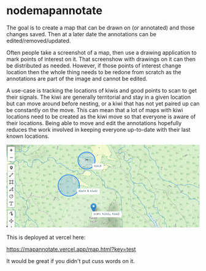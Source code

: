 # nodemapannotate

The goal is to create a map that can be drawn on (or annotated) and those changes saved. Then at a later date the annotations can be edited/removed/updated. 

Often people take a screenshot of a map, then use a drawing application to mark points of interest on it. That screenshow with drawings on it can then be distributed as needed. 
However, if those points of interest change location then the whole thing needs to be redone from scratch as the annotations are part of the image and cannot be edited.

A use-case is tracking the locations of kiwis and good points to scan to get their signals. 
The kiwi are generally territorial and stay in a given location but can move around before nesting, or a kiwi that has not yet paired up can be constantly on the move.
This can mean that a lot of maps with kiwi locations need to be created as the kiwi move so that everyone is aware of their locations. 
Being able to move and edit the annotations hopefully reduces the work involved in keeping everyone up-to-date with their last known locations.

![Example 1](examples/mapannotate01.gif "Image of UI")

This is deployed at vercel here:

https://mapannotate.vercel.app/map.html?key=test

It would be great if you didn't put cuss words on it.
